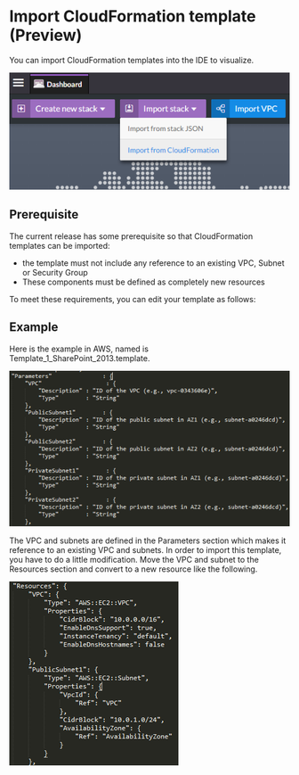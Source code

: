 # Import CloudFormation template (Preview)

You can import CloudFormation templates into the IDE to visualize.

![](https://raw.githubusercontent.com/MadeiraCloud/docs-image/master/ide_stack_import_cfn.png)

## Prerequisite

The current release has some prerequisite so that CloudFormation templates can be imported:
- the template must not include any reference to an existing VPC, Subnet or Security Group
- These components must be defined as completely new resources

To meet these requirements, you can edit your template as follows:

## Example
Here is the example in AWS, named is Template_1_SharePoint_2013.template.

![](https://raw.githubusercontent.com/MadeiraCloud/docs-image/master/ide_stack_import_cfn_sharepoint.png)


The VPC and subnets are defined in the Parameters section which makes it reference to an existing VPC and subnets.
In order to import this template, you have to do a little modification.
Move the VPC and subnet to the Resources section and convert to a new resource like the following.

![](https://raw.githubusercontent.com/MadeiraCloud/docs-image/master/ide_stack_import_cfn_sharepoint2.png)


